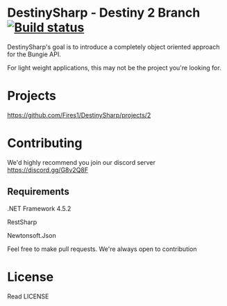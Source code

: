 # DestinySharp - Destiny 2 Branch[![Build status](https://ci.appveyor.com/api/projects/status/w7ig7d6dw8yl7yoq?svg=true)](https://ci.appveyor.com/project/Fires1/destinysharp)
DestinySharp's goal is to introduce a completely object oriented approach for the Bungie API.

For light weight applications, this may not be the project you're looking for.

# Projects

https://github.com/Fires1/DestinySharp/projects/2

# Contributing

We'd highly recommend you join our discord server https://discord.gg/G8v2Q8F

## Requirements

.NET Framework 4.5.2

RestSharp

Newtonsoft.Json

Feel free to make pull requests. We're always open to contribution

# License

Read LICENSE
